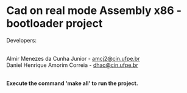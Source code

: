 # Cad on real mode Assembly x86 - bootloader project #

Developers: <br><br>

Almir Menezes da Cunha Junior - amcj2@cin.ufpe.br <br>
Daniel Henrique Amorim Correia - dhac@cin.ufpe.br <br><br>

<b>Execute the command 'make all' to run the project.</b>
